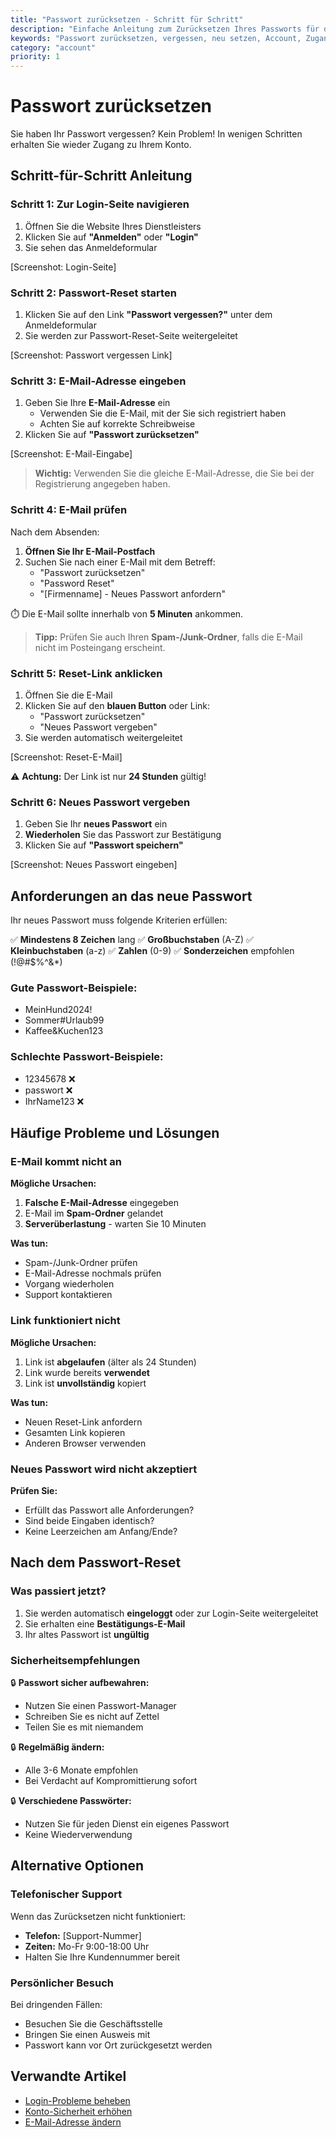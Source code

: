 ```yaml
---
title: "Passwort zurücksetzen - Schritt für Schritt"
description: "Einfache Anleitung zum Zurücksetzen Ihres Passworts für das Kundenportal"
keywords: "Passwort zurücksetzen, vergessen, neu setzen, Account, Zugang"
category: "account"
priority: 1
---
```


# Passwort zurücksetzen

Sie haben Ihr Passwort vergessen? Kein Problem! In wenigen Schritten erhalten Sie wieder Zugang zu Ihrem Konto.

## Schritt-für-Schritt Anleitung

### Schritt 1: Zur Login-Seite navigieren

1. Öffnen Sie die Website Ihres Dienstleisters
2. Klicken Sie auf **"Anmelden"** oder **"Login"**
3. Sie sehen das Anmeldeformular

[Screenshot: Login-Seite]

### Schritt 2: Passwort-Reset starten

1. Klicken Sie auf den Link **"Passwort vergessen?"** unter dem Anmeldeformular
2. Sie werden zur Passwort-Reset-Seite weitergeleitet

[Screenshot: Passwort vergessen Link]

### Schritt 3: E-Mail-Adresse eingeben

1. Geben Sie Ihre **E-Mail-Adresse** ein
   - Verwenden Sie die E-Mail, mit der Sie sich registriert haben
   - Achten Sie auf korrekte Schreibweise
2. Klicken Sie auf **"Passwort zurücksetzen"**

[Screenshot: E-Mail-Eingabe]

> **Wichtig:** Verwenden Sie die gleiche E-Mail-Adresse, die Sie bei der Registrierung angegeben haben.

### Schritt 4: E-Mail prüfen

Nach dem Absenden:

1. **Öffnen Sie Ihr E-Mail-Postfach**
2. Suchen Sie nach einer E-Mail mit dem Betreff:
   - "Passwort zurücksetzen"
   - "Password Reset"
   - "[Firmenname] - Neues Passwort anfordern"

⏱️ Die E-Mail sollte innerhalb von **5 Minuten** ankommen.

> **Tipp:** Prüfen Sie auch Ihren **Spam-/Junk-Ordner**, falls die E-Mail nicht im Posteingang erscheint.

### Schritt 5: Reset-Link anklicken

1. Öffnen Sie die E-Mail
2. Klicken Sie auf den **blauen Button** oder Link:
   - "Passwort zurücksetzen"
   - "Neues Passwort vergeben"
3. Sie werden automatisch weitergeleitet

[Screenshot: Reset-E-Mail]

⚠️ **Achtung:** Der Link ist nur **24 Stunden** gültig!

### Schritt 6: Neues Passwort vergeben

1. Geben Sie Ihr **neues Passwort** ein
2. **Wiederholen** Sie das Passwort zur Bestätigung
3. Klicken Sie auf **"Passwort speichern"**

[Screenshot: Neues Passwort eingeben]

## Anforderungen an das neue Passwort

Ihr neues Passwort muss folgende Kriterien erfüllen:

✅ **Mindestens 8 Zeichen** lang
✅ **Großbuchstaben** (A-Z)
✅ **Kleinbuchstaben** (a-z)
✅ **Zahlen** (0-9)
✅ **Sonderzeichen** empfohlen (!@#$%^&*)

### Gute Passwort-Beispiele:
- MeinHund2024!
- Sommer#Urlaub99
- Kaffee&Kuchen123

### Schlechte Passwort-Beispiele:
- 12345678 ❌
- passwort ❌
- IhrName123 ❌

## Häufige Probleme und Lösungen

### E-Mail kommt nicht an

**Mögliche Ursachen:**
1. **Falsche E-Mail-Adresse** eingegeben
2. E-Mail im **Spam-Ordner** gelandet
3. **Serverüberlastung** - warten Sie 10 Minuten

**Was tun:**
- Spam-/Junk-Ordner prüfen
- E-Mail-Adresse nochmals prüfen
- Vorgang wiederholen
- Support kontaktieren

### Link funktioniert nicht

**Mögliche Ursachen:**
1. Link ist **abgelaufen** (älter als 24 Stunden)
2. Link wurde bereits **verwendet**
3. Link ist **unvollständig** kopiert

**Was tun:**
- Neuen Reset-Link anfordern
- Gesamten Link kopieren
- Anderen Browser verwenden

### Neues Passwort wird nicht akzeptiert

**Prüfen Sie:**
- Erfüllt das Passwort alle Anforderungen?
- Sind beide Eingaben identisch?
- Keine Leerzeichen am Anfang/Ende?

## Nach dem Passwort-Reset

### Was passiert jetzt?

1. Sie werden automatisch **eingeloggt** oder zur Login-Seite weitergeleitet
2. Sie erhalten eine **Bestätigungs-E-Mail**
3. Ihr altes Passwort ist **ungültig**

### Sicherheitsempfehlungen

🔒 **Passwort sicher aufbewahren:**
- Nutzen Sie einen Passwort-Manager
- Schreiben Sie es nicht auf Zettel
- Teilen Sie es mit niemandem

🔒 **Regelmäßig ändern:**
- Alle 3-6 Monate empfohlen
- Bei Verdacht auf Kompromittierung sofort

🔒 **Verschiedene Passwörter:**
- Nutzen Sie für jeden Dienst ein eigenes Passwort
- Keine Wiederverwendung

## Alternative Optionen

### Telefonischer Support
Wenn das Zurücksetzen nicht funktioniert:
- **Telefon:** [Support-Nummer]
- **Zeiten:** Mo-Fr 9:00-18:00 Uhr
- Halten Sie Ihre Kundennummer bereit

### Persönlicher Besuch
Bei dringenden Fällen:
- Besuchen Sie die Geschäftsstelle
- Bringen Sie einen Ausweis mit
- Passwort kann vor Ort zurückgesetzt werden

## Verwandte Artikel
- [Login-Probleme beheben](/help/troubleshooting/login-issues)
- [Konto-Sicherheit erhöhen](/help/security/account-security)
- [E-Mail-Adresse ändern](/help/account/change-email)
